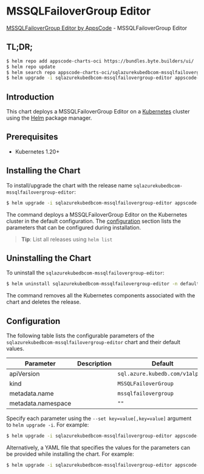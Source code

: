# MSSQLFailoverGroup Editor

[MSSQLFailoverGroup Editor by AppsCode](https://appscode.com) - MSSQLFailoverGroup Editor

## TL;DR;

```bash
$ helm repo add appscode-charts-oci https://bundles.byte.builders/ui/
$ helm repo update
$ helm search repo appscode-charts-oci/sqlazurekubedbcom-mssqlfailovergroup-editor --version=v0.12.0
$ helm upgrade -i sqlazurekubedbcom-mssqlfailovergroup-editor appscode-charts-oci/sqlazurekubedbcom-mssqlfailovergroup-editor -n default --create-namespace --version=v0.12.0
```

## Introduction

This chart deploys a MSSQLFailoverGroup Editor on a [Kubernetes](http://kubernetes.io) cluster using the [Helm](https://helm.sh) package manager.

## Prerequisites

- Kubernetes 1.20+

## Installing the Chart

To install/upgrade the chart with the release name `sqlazurekubedbcom-mssqlfailovergroup-editor`:

```bash
$ helm upgrade -i sqlazurekubedbcom-mssqlfailovergroup-editor appscode-charts-oci/sqlazurekubedbcom-mssqlfailovergroup-editor -n default --create-namespace --version=v0.12.0
```

The command deploys a MSSQLFailoverGroup Editor on the Kubernetes cluster in the default configuration. The [configuration](#configuration) section lists the parameters that can be configured during installation.

> **Tip**: List all releases using `helm list`

## Uninstalling the Chart

To uninstall the `sqlazurekubedbcom-mssqlfailovergroup-editor`:

```bash
$ helm uninstall sqlazurekubedbcom-mssqlfailovergroup-editor -n default
```

The command removes all the Kubernetes components associated with the chart and deletes the release.

## Configuration

The following table lists the configurable parameters of the `sqlazurekubedbcom-mssqlfailovergroup-editor` chart and their default values.

|     Parameter      | Description |                  Default                   |
|--------------------|-------------|--------------------------------------------|
| apiVersion         |             | <code>sql.azure.kubedb.com/v1alpha1</code> |
| kind               |             | <code>MSSQLFailoverGroup</code>            |
| metadata.name      |             | <code>mssqlfailovergroup</code>            |
| metadata.namespace |             | <code>""</code>                            |


Specify each parameter using the `--set key=value[,key=value]` argument to `helm upgrade -i`. For example:

```bash
$ helm upgrade -i sqlazurekubedbcom-mssqlfailovergroup-editor appscode-charts-oci/sqlazurekubedbcom-mssqlfailovergroup-editor -n default --create-namespace --version=v0.12.0 --set apiVersion=sql.azure.kubedb.com/v1alpha1
```

Alternatively, a YAML file that specifies the values for the parameters can be provided while
installing the chart. For example:

```bash
$ helm upgrade -i sqlazurekubedbcom-mssqlfailovergroup-editor appscode-charts-oci/sqlazurekubedbcom-mssqlfailovergroup-editor -n default --create-namespace --version=v0.12.0 --values values.yaml
```
